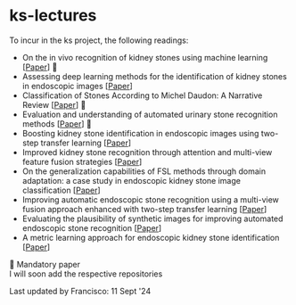 # ks-lectures

To incur in the ks project, the following readings: 

* On the in vivo recognition of kidney stones using machine learning [[Paper](https://ieeexplore.ieee.org/stamp/stamp.jsp?arnumber=10384337)] 🌟 
* Assessing deep learning methods for the identification of kidney stones in endoscopic images [[Paper](https://arxiv.org/pdf/2103.01146)] 
* Classification of Stones According to Michel Daudon: A Narrative Review [[Paper](https://www.sciencedirect.com/science/article/abs/pii/S2405456920302996)] 🌟 
* Evaluation and understanding of automated urinary stone recognition methods [[Paper](https://bjui-journals.onlinelibrary.wiley.com/doi/epdf/10.1111/bju.15767)] 🌟 
* Boosting kidney stone identification in endoscopic images using two-step transfer learning [[Paper](https://arxiv.org/pdf/2210.13654)]
* Improved kidney stone recognition through attention and multi-view feature fusion strategies [[Paper](https://arxiv.org/pdf/2211.02967)]
* On the generalization capabilities of FSL methods through domain adaptation: a case study in endoscopic kidney stone image classification [[Paper](https://arxiv.org/pdf/2205.00895)]
* Improving automatic endoscopic stone recognition using a multi-view fusion approach enhanced with two-step transfer learning [[Paper](https://openaccess.thecvf.com/content/ICCV2023W/LXCV/papers/Lopez-Tiro_Improving_Automatic_Endoscopic_Stone_Recognition_Using_a_Multi-view_Fusion_Approach_ICCVW_2023_paper.pdf)]
* Evaluating the plausibility of synthetic images for improving automated endoscopic stone recognition [[Paper](https://ieeexplore.ieee.org/abstract/document/10600716)]
* A metric learning approach for endoscopic kidney stone identification [[Paper](https://arxiv.org/pdf/2307.07046)]


🌟 Mandatory paper  
I will soon add the respective repositories  

Last updated by Francisco: 11 Sept '24
